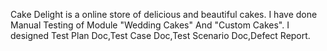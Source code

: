 Cake Delight is a online store of delicious and beautiful cakes.
I have done Manual Testing of Module "Wedding Cakes" And "Custom Cakes".
I designed Test Plan Doc,Test Case Doc,Test Scenario Doc,Defect Report.

